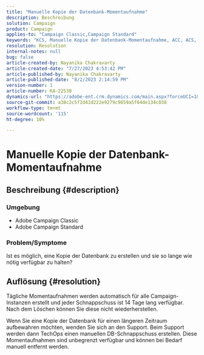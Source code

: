 ```yaml
---
title: "Manuelle Kopie der Datenbank-Momentaufnahme"
description: Beschreibung
solution: Campaign
product: Campaign
applies-to: "Campaign Classic,Campaign Standard"
keywords: "KCS, Manuelle Kopie der Datenbank-Momentaufnahme, ACC, ACS, "
resolution: Resolution
internal-notes: null
bug: false
article-created-by: Nayanika Chakravarty
article-created-date: "7/27/2023 4:53:42 PM"
article-published-by: Nayanika Chakravarty
article-published-date: "8/2/2023 2:14:59 PM"
version-number: 1
article-number: KA-22530
dynamics-url: "https://adobe-ent.crm.dynamics.com/main.aspx?forceUCI=1&pagetype=entityrecord&etn=knowledgearticle&id=d7f6e322-9e2c-ee11-bdf4-6045bd006149"
source-git-commit: a38c2c5f1d41d222e9279c9659a5f64de134c038
workflow-type: tm+mt
source-wordcount: '115'
ht-degree: 10%

---
```


# Manuelle Kopie der Datenbank-Momentaufnahme

## Beschreibung {#description}


### Umgebung

- Adobe Campaign Classic
- Adobe Campaign Standard


### Problem/Symptome

Ist es möglich, eine Kopie der Datenbank zu erstellen und sie so lange wie nötig verfügbar zu halten?


## Auflösung {#resolution}


Tägliche Momentaufnahmen werden automatisch für alle Campaign-Instanzen erstellt und jeder Schnappschuss ist 14 Tage lang verfügbar. Nach dem Löschen können Sie diese nicht wiederherstellen.

Wenn Sie eine Kopie der Datenbank für einen längeren Zeitraum aufbewahren möchten, wenden Sie sich an den Support. Beim Support werden dann TechOps einen manuellen DB-Schnappschuss erstellen. Diese Momentaufnahmen sind unbegrenzt verfügbar und können bei Bedarf manuell entfernt werden.
